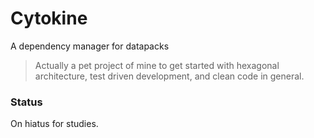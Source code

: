 # Cytokine
A dependency manager for datapacks

> Actually a pet project of mine to get started with hexagonal architecture, test driven development, and clean code in general.

### Status
On hiatus for studies.
